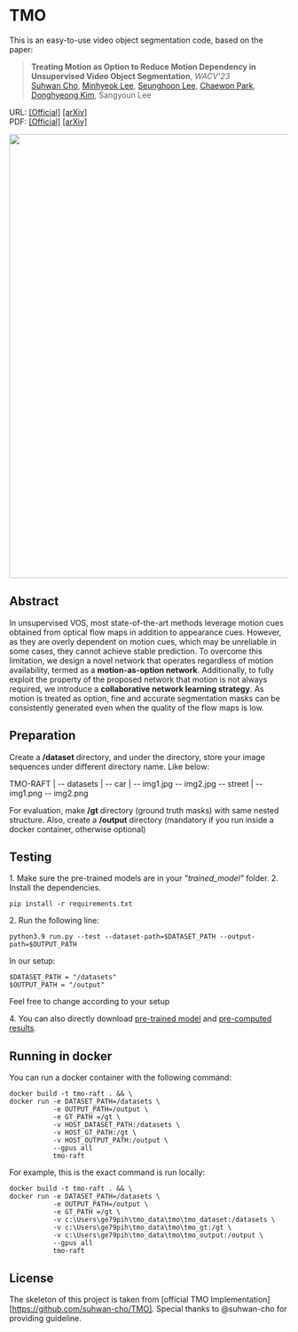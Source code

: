 # TMO

This is an easy-to-use video object segmentation code, based on the paper: 

> **Treating Motion as Option to Reduce Motion Dependency in Unsupervised Video Object Segmentation**, *WACV'23*\
> [Suhwan Cho](https://github.com/suhwan-cho), [Minhyeok Lee](https://github.com/Hydragon516), [Seunghoon Lee](https://github.com/iseunghoon), [Chaewon Park](https://github.com/codnjsqkr), [Donghyeong Kim](https://github.com/donghyung87), Sangyoun Lee

URL: [[Official]](https://openaccess.thecvf.com/content/WACV2023/html/Cho_Treating_Motion_as_Option_To_Reduce_Motion_Dependency_in_Unsupervised_WACV_2023_paper.html) [[arXiv]](https://arxiv.org/abs/2209.03138)\
PDF: [[Official]](https://openaccess.thecvf.com/content/WACV2023/papers/Cho_Treating_Motion_as_Option_To_Reduce_Motion_Dependency_in_Unsupervised_WACV_2023_paper.pdf) [[arXiv]](https://arxiv.org/pdf/2209.03138.pdf)

<img src="https://user-images.githubusercontent.com/54178929/208474605-7586894f-11cf-4e38-ac21-75a78216c22d.png" width=800>


## Abstract
In unsupervised VOS, most state-of-the-art methods leverage motion cues obtained from optical flow maps in addition to appearance cues. However, as they are overly dependent on motion cues, which may be unreliable in some cases, they cannot achieve stable prediction. To overcome this limitation, we design a novel network that operates regardless of motion availability, termed as a **motion-as-option network**. Additionally, to fully exploit the property of the proposed network that motion is not always required, we introduce a **collaborative network learning strategy**. As motion is treated as option, fine and accurate segmentation masks can be consistently generated even when the quality of the flow maps is low.

## Preparation
Create a **/dataset** directory, and under the directory, store your image sequences under different directory name. Like below:

TMO-RAFT
|
-- datasets
  | 
   -- car
      |
        -- img1.jpg
        -- img2.jpg
   -- street
      |
        -- img1.png
        -- img2.png  

For evaluation, make **/gt** directory (ground truth masks) with same nested structure.
Also, create a **/output** directory (mandatory if you run inside a docker container, otherwise optional)

## Testing
1\. Make sure the pre-trained models are in your *"trained_model"* folder.
2\. Install the dependencies.

```
pip install -r requirements.txt
```
2\. Run the following line:
```
python3.9 run.py --test --dataset-path=$DATASET_PATH --output-path=$OUTPUT_PATH
```
In our setup:

```
$DATASET_PATH = "/datasets"
$OUTPUT_PATH = "/output"
```

Feel free to change according to your setup

4\. You can also directly download [pre-trained model](https://drive.google.com/file/d/12k0iZhcP6Z8RdGKCKHvlZq5g9kNtj8wA/view?usp=share_link) and [pre-computed results](https://drive.google.com/file/d/1bWrxXiE5_0Kz-i63xoRk68r8cJL8kMgY/view?usp=sharing).

## Running in docker

You can run a docker container with the following command:

```
docker build -t tmo-raft . && \
docker run -e DATASET_PATH=/datasets \
           -e OUTPUT_PATH=/output \
           -e GT_PATH =/gt \
           -v HOST_DATASET_PATH:/datasets \
           -v HOST_GT_PATH:/gt \
           -v HOST_OUTPUT_PATH:/output \
           --gpus all
           tmo-raft
```

For example, this is the exact command is run locally:

```
docker build -t tmo-raft . && \
docker run -e DATASET_PATH=/datasets \
           -e OUTPUT_PATH=/output \
           -e GT_PATH =/gt \
           -v c:\Users\ge79pih\tmo_data\tmo\tmo_dataset:/datasets \
           -v c:\Users\ge79pih\tmo_data\tmo\tmo_gt:/gt \
           -v c:\Users\ge79pih\tmo_data\tmo\tmo_output:/output \
           --gpus all
           tmo-raft
```

## License
The skeleton of this project is taken from [official TMO Implementation][https://github.com/suhwan-cho/TMO]. Special thanks to @suhwan-cho for providing guideline.